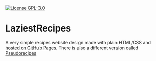 [![License GPL-3.0](https://img.shields.io/github/license/Stelvey/LaziestRecipes)](LICENSE)

# LaziestRecipes
A very simple recipes website design made with plain HTML/CSS and [hosted on GitHub Pages](https://stelvey.github.io/LaziestRecipes).
There is also a different version called [Pseudorecipes](https://stelvey.github.io/Pseudorecipes)
